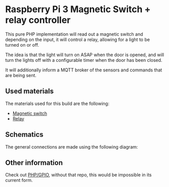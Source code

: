 Raspberry Pi 3 Magnetic Switch + relay controller
===========

This pure PHP implementation will read out a magnetic switch and depending on the input, it will control a relay,
allowing for a light to be turned on or off.

The idea is that the light will turn on ASAP when the door is opened, and will turn the lights off with a configurable
timer when the door has been closed.

It will additionally inform a MQTT broker of the sensors and commands that are being sent.

Used materials
--------

The materials used for this build are the following:

* [Magnetic switch](https://www.aliexpress.com/item/Free-Shipping-5-pcs-MC-38-MC38-Wired-Door-Window-Sensor-Magnetic-Switch-Home-Alarm-System/32255881055.html?spm=a2g0s.9042311.0.0.27424c4dj3ALXd)
* [Relay](https://www.aliexpress.com/item/Freeshipping-New-5V-2-Channel-Relay-Module-Shield-for-Arduino/1726504761.html?spm=a2g0s.9042311.0.0.27424c4dkd67Cr)

Schematics
--------

The general connections are made using the following diagram:


Other information
--------

Check out [PHP/GPIO](https://github.com/PiPHP/GPIO), without that repo, this would be impossible in its current form.
